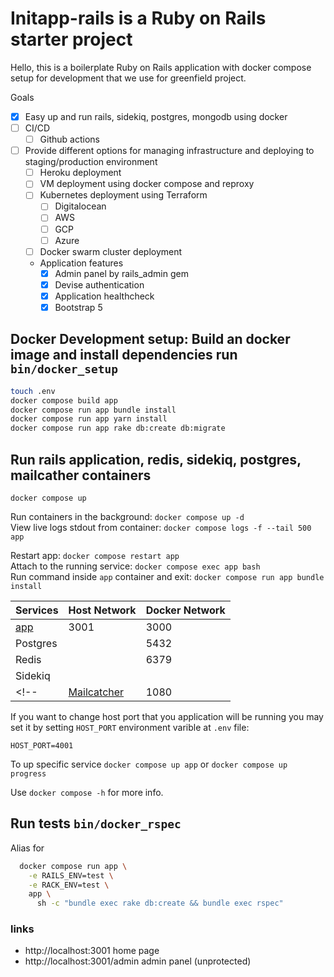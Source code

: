 # Initapp-rails is a Ruby on Rails starter project

Hello, this is a boilerplate Ruby on Rails application with docker compose setup for development that we use for greenfield project.

Goals
- [x] Easy up and run rails, sidekiq, postgres, mongodb using docker
- [ ] CI/CD
    - [ ] Github actions
- [ ] Provide different options for managing infrastructure and deploying to staging/production environment
  - [ ] Heroku deployment
  - [ ] VM deployment using docker compose and reproxy
  - [ ] Kubernetes deployment using Terraform
    - [ ] Digitalocean
    - [ ] AWS
    - [ ] GCP
    - [ ] Azure
  - [ ]  Docker swarm cluster deployment
  - Application features
    - [x] Admin panel by rails_admin gem
    - [x] Devise authentication
    - [x] Application healthcheck
    - [x] Bootstrap 5

##  Docker Development setup: Build an docker image and install dependencies run `bin/docker_setup`

```sh
touch .env
docker compose build app
docker compose run app bundle install
docker compose run app yarn install
docker compose run app rake db:create db:migrate
```

## Run rails application, redis, sidekiq, postgres, mailcather containers  
```
docker compose up
```

Run containers in the background: `docker compose up -d`  
View live logs stdout from container: `docker compose logs -f --tail 500 app`   

Restart app: `docker compose restart app`  
Attach to the running service: `docker compose exec app bash`  
Run command inside `app` container and exit: `docker compose run app bundle install`  

| Services                                      | Host Network | Docker Network |
|-----------------------------------------------|--------------|----------------|
| [app](http://localhost:3001)                  | 3001         | 3000           |
| Postgres                                      |              | 5432           |
| Redis                                         |              | 6379           |
| Sidekiq                                       |              |                |
<!-- | [Mailcatcher](http://localhost:1080)          | 1080         | 1080           | -->

If you want to change host port that you application will be running you may set it
by setting `HOST_PORT` environment varible at `.env` file:  

```
HOST_PORT=4001
```

To up specific service `docker compose up app` or `docker compose up progress`

Use `docker compose -h` for more info.

## Run tests `bin/docker_rspec`

Alias for

```bash
  docker compose run app \
    -e RAILS_ENV=test \
    -e RACK_ENV=test \
    app \
      sh -c "bundle exec rake db:create && bundle exec rspec"
```

### links
- http://localhost:3001 home page
- http://localhost:3001/admin admin panel (unprotected)